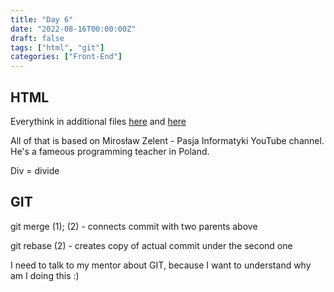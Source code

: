 ```yaml
---
title: "Day 6"
date: "2022-08-16T00:00:00Z"
draft: false
tags: ["html", "git"]
categories: ["Front-End"]
---
```


## HTML

Everythink in additional files [here](https://github.com/Szymonbaczek/quickstart/blob/main/content/study%20files/006html1.html "some html") and [here](https://github.com/Szymonbaczek/quickstart/blob/main/content/study%20files/006html2.html "some more html")

All of that is based on Mirosław Zelent - Pasja Informatyki YouTube channel. He's a fameous programming teacher in Poland.

Div = divide

## GIT

git merge (1); (2) - connects commit with two parents above

git rebase (2) - creates copy of actual commit under the second one

I need to talk to my mentor about GIT, because I want to understand why am I doing this :)
